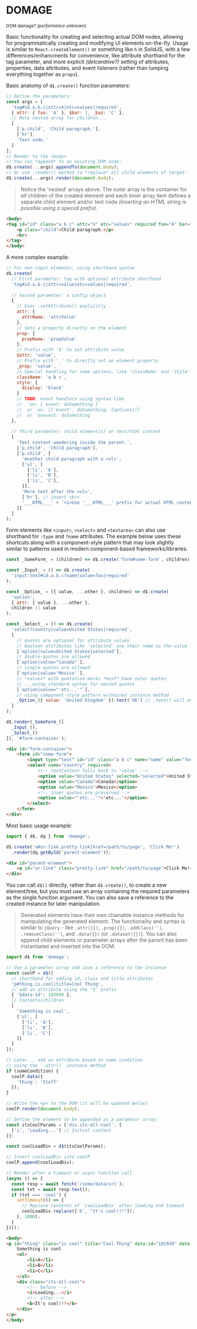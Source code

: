 # DOMAGE

<small>DOM damage? _(performance unknown)_</small>

Basic functionality for creating and selecting actual DOM nodes,
allowing for programmatically creating and modifying UI elements on-the-fly.
Usage is similar to `React.createElement()` or something like `h` in SolidJS, 
with a few differences/enhancments for convenience, like attribute shorthand for
the tag parameter, and more explicit _(delcarative?)_ setting of attributes, properties,
data attributes, and event listeners (rather than lumping everything together as `props`).

Basic anatomy of `d$.create()` function parameters:

```js
// Define the parameters:
const args = [
  'tag#id.a.b.c|attr=X|etc=values|required',
  { attr: { foo: 'A' }, $bar: 1, _baz: 'C' },
  // Note nested array for children...
  [
    ['p.child', 'Child paragraph.'], 
    ['hr'],
    'Text node.'
  ]
];
// Render to the <body> 
// You can *append* to an existing DOM node:
d$.create(...args).appendTo(document.body);
// Or use .render() method to *replace* all child elements of target:
d$.create(...args).render(document.body);
```

> Notice the 'nested' arrays above. The outer array is the container for _all_ children
> of the created element and each inner array item defines a separate child element
> and/or text node _(inserting an HTML string is possible using a special prefix)_.

```html
<body>
<tag id="id" class="a b c" attr="X" etc="values" required foo="A" bar="1">
    <p class="child">Child paragraph.</p>
    <hr>
</tag>
</body>
```

A more complex example:

```js
// For non-input elements, using shorthand syntax
d$.create(
  // First parameter: tag with optional attribute shorthand
  'tag#id.a.b.c|attr=value|etc=values|required',
  
  // Second parameter: a config object
  { 
    // Uses .setAttribute() explicitly
    attr: {
      attrName: 'attrValue'
    },
    // Sets a property directly on the element
    prop: {
      propName: 'propValue'
    },
    // Prefix with '$' to set attribute value
    $attr: 'value', 
    // Prefix with '_' to directly set an element property
    _prop: 'value',
    // Special handling for some options, like 'className' and 'style'
    className: 'a b c',
    style: { 
      display: 'block'
    }
    // TODO: event handlers using syntax like
    //  `on: { event: doSomething }` 
    //  or `on: [['event', doSomething, {options}]]
    //  or `onevent: doSomething`
  },
  
  // Third parameter: child element(s) or text/html content
  [
    'Text content wandering inside the parent.',
    ['p.child', 'Child paragraph'],
    ['p.child', [
      'Another child paragraph with a <ul>',
      ['ul', [
        ['li', 'A'],
        ['li', 'B'],
        ['li', 'C'],
      ]],
      'More text after the <ul>',
      ['br'], // insert <br>
      '___HTML___' + `<i>Use '___HTML___' prefix for actual HTML content</i>`
    ]]
  ]
);
```

Form elements like `<input>`, `<select>` and `<textarea>` can also use 
shorthand for `:type` and `?name` attributes. The example below uses
these shortcuts along with a component-style pattern that may look
slightly similar to patterns used in modern component-based frameworks/libraries.

```js
const _SomeForm_ = (children) => d$.create('form#some-form', children);

const _Input_ = () => d$.create(
  'input:text#id.a.b.c?name|value=foo|required'
);

const _Option_ = ({ value, ...other }, children) => d$.create(
  'option',
  { attr: { value }, ...other },
  children || value
);

const _Select_ = () => d$.create(
  'select?country|value=United States|required',
  [
    // quotes are optional for attribute values
    // boolean attributes like 'selected' use their name as the value
    ['option|value=United States|selected'],
    // double-quotes are allowed
    [`option|value="Canada"`],
    // single-quotes are allowed
    [`option|value='Mexico'`],
    // *values* with quotation marks *must* have outer quotes 
    // ...using standard syntax for nested quotes
    [`option|value="'etc...'"`],
    // using component-style pattern w/chained instance method
    _Option_({ value: 'United Kingdom' }).text('UK') // .text() will overwrite textContent
  ]
);

d$.render(_SomeForm_([
  _Input_(),
  _Select_()
]), '#form-container');
```
```html
<div id="form-container">
    <form id="some-form">
        <input type="text" id="id" class="a b c" name="name" value="foo" required />
        <select name="country" required>
            <!-- textContent falls back to 'value' -->
            <option value="United States" selected="selected">United States</option>
            <option value="Canada">Canada</option>
            <option value="Mexico">Mexico</option>
            <!-- inner quotes are preserved -->
            <option value="'etc...'">'etc...'</option>
        </select>
    </form>
</div>
```

Most basic usage example:

```js
import { d$, dq } from 'domage';

d$.create('a#ur-link.pretty-link|href=/path/to/page', 'Click Me!')
  .render(dq.getById('parent-element'));
```
```html
<div id="parent-element">
    <a id="ur-link" class="pretty-link" href="/path/to/page">Click Me!</a>
</div>
```

You can call `d$()` directly, rather than `d$.create()`, to create a new element/tree, 
but you must use an array containing the required parameters as the single function 
argument. You can also save a reference to the created instance for later manipulation.

> Generated elements have their own chainable instance methods for manipulating
> the generated element. The functionality and syntax is similar to `jQuery` -
> like `.attr({})`, `.prop({})`, `.addClass('')`, `.removeClass('')`,
> and `.data({})` (or `.dataset({})`). You can also append child elements or
> parameter arrays after the parent has been instantiated and inserted into the DOM.

```js
import d$ from 'domage';

// Use a parameter array and save a reference to the instance
const coolP = d$([
  // shorthand for adding id, class and title attributes
  'p#thing.is.cool|title=Cool Thing',
  // add an attribute using the '$' prefix
  { '$data-id': 102938 },
  // Contents/children
  [
    'Something is cool',
    ['ul', [
      ['li', 'A'],
      ['li', 'B'],
      ['li', 'C']
    ]]
  ]
]);

// Later... add an attribute based on some condition
// using the `.attr()` instance method
if (someCondition) {
  coolP.data({
    'thing': 'Stuff'
  });
}

// Write the <p> to the DOM (it will be updated below)
coolP.render(document.body);

// Define the element to be appended as a parameter array:
const itsCoolParams = ['div.its-all-cool', [
  ['i', 'Loading...'] // Initial content
]];

const coolLoadDiv = d$(itsCoolParams);

// Insert coolLoadDiv into coolP
coolP.append(coolLoadDiv);

// Render after a timeout or async function call
(async () => {
  const resp = await fetch('/some/data/url');
  const txt = await resp.text();
  if (txt === 'cool') {
    setTimeout(() => {
      // Replace contents of `coolLoadDiv` after loading and timeout
      coolLoadDiv.replace(['b', "It's cool!!!"]);
    }, 1000);
  }
})();
```
```html
<body>
<p id="thing" class="is cool" title="Cool Thing" data-id="102938" data-thing="Stuff">
    Something is cool
    <ul>
        <li>A</li>
        <li>B</li>
        <li>C</li>
    </ul>
    <div class="its-all-cool">
        <!-- before -->
        <i>Loading...</i>
        <!-- after -->
        <b>It's cool!!!</b>
    </div>
</p>
</body>
```

